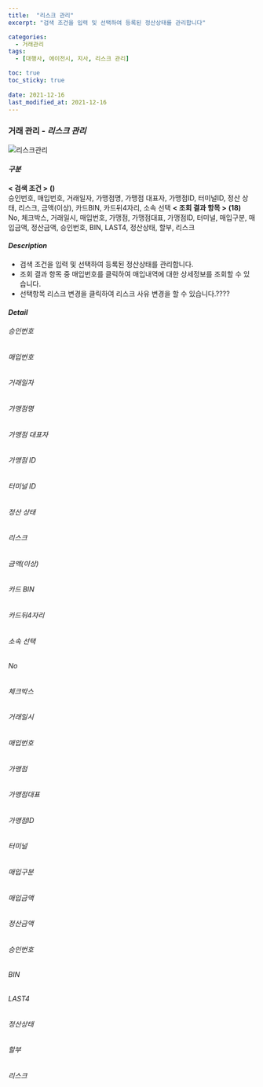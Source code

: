 ```yaml
---
title:  "리스크 관리"
excerpt: "검색 조건을 입력 및 선택하여 등록된 정산상태를 관리합니다"

categories:
  - 거래관리
tags:
  - [대행사, 에이전시, 지사, 리스크 관리]

toc: true
toc_sticky: true
 
date: 2021-12-16
last_modified_at: 2021-12-16
---
```

### 거래 관리 - *리스크 관리*
![리스크관리]()

#### *구분* <br>
**< 검색 조건 >** **()**<br>
승인번호, 매입번호, 거래일자, 가맹점명, 가맹점 대표자, 가맹점ID, 터미널ID, 정산 상태, 리스크, 금액(이상), 카드BIN, 카드뒤4자리, 소속 선택
**< 조회 결과 항목 >** **(18)**<br>
No, 체크박스, 거래일시, 매입번호, 가맹점, 가맹점대표, 가맹점ID, 터미널, 매입구분, 매입금액, 정산금액, 승인번호, BIN, LAST4, 정산상태, 할부, 리스크

#### *Description*
- 검색 조건을 입력 및 선택하여 등록된 정산상태를 관리합니다.
- 조회 결과 항목 중 매입번호를 클릭하여 매입내역에 대한 상세정보를 조회할 수 있습니다.
- 선택항목 리스크 변경을 클릭하여 리스크 사유 변경을 할 수 있습니다.????

#### *Detail*
###### 승인번호
###### 매입번호
###### 거래일자
###### 가맹점명
###### 가맹점 대표자
###### 가맹점 ID
###### 터미널 ID
###### 정산 상태
###### 리스크
###### 금액(이상)
###### 카드 BIN
###### 카드뒤4자리
###### 소속 선택

###### No
###### 체크박스
###### 거래일시
###### 매입번호
###### 가맹점
###### 가맹점대표
###### 가맹점ID
###### 터미널
###### 매입구분
###### 매입금액
###### 정산금액
###### 승인번호
###### BIN
###### LAST4
###### 정산상태
###### 할부
###### 리스크